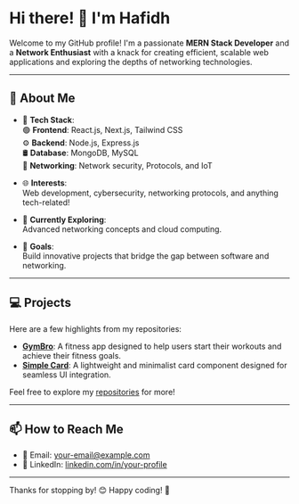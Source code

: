 # Hi there! 👋 I'm Hafidh

Welcome to my GitHub profile! I'm a passionate **MERN Stack Developer** and a **Network Enthusiast** with a knack for creating efficient, scalable web applications and exploring the depths of networking technologies.

---

## 🚀 About Me

- 🔧 **Tech Stack**:  
  🟢 **Frontend**: React.js, Next.js, Tailwind CSS  
  ⚙️ **Backend**: Node.js, Express.js  
  🛢️ **Database**: MongoDB, MySQL  
  📡 **Networking**: Network security, Protocols, and IoT  

- 🌐 **Interests**:  
  Web development, cybersecurity, networking protocols, and anything tech-related!  

- 🌱 **Currently Exploring**:  
  Advanced networking concepts and cloud computing.

- 🎯 **Goals**:  
  Build innovative projects that bridge the gap between software and networking.

---

## 💻 Projects

Here are a few highlights from my repositories:  
- **[GymBro](https://github.com/7afidhou/gymbro)**: A fitness app designed to help users start their workouts and achieve their fitness goals.  
- **[Simple Card](https://github.com/7afidhou/Card)**: A lightweight and minimalist card component designed for seamless UI integration.  


Feel free to explore my [repositories](https://github.com/7afidhou?tab=repositories) for more!  


---

## 📫 How to Reach Me
- 📧 Email: [your-email@example.com](mailto:abdelhafidhhaouari2@gmail.com)
- 💼 LinkedIn: [linkedin.com/in/your-profile]([https://linkedin.com/](https://www.linkedin.com/in/abdelhafidh-mohamed-haouari-51283a314/))

---

Thanks for stopping by! 😊 Happy coding! 🚀
